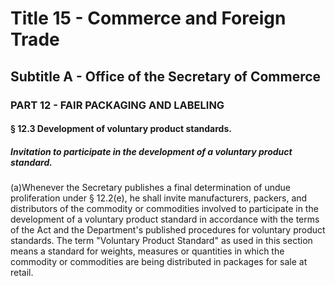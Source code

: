 
# Title 15 - Commerce and Foreign Trade
## Subtitle A - Office of the Secretary of Commerce
### PART 12 - FAIR PACKAGING AND LABELING
#### § 12.3 Development of voluntary product standards.
##### Invitation to participate in the development of a voluntary product standard.

(a)Whenever the Secretary publishes a final determination of undue proliferation under § 12.2(e), he shall invite manufacturers, packers, and distributors of the commodity or commodities involved to participate in the development of a voluntary product standard in accordance with the terms of the Act and the Department's published procedures for voluntary product standards. The term "Voluntary Product Standard" as used in this section means a standard for weights, measures or quantities in which the commodity or commodities are being distributed in packages for sale at retail.
